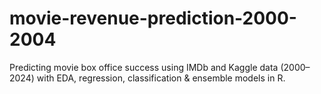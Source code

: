 # movie-revenue-prediction-2000-2004
Predicting movie box office success using IMDb and Kaggle data (2000–2024) with EDA, regression, classification &amp; ensemble models in R.
